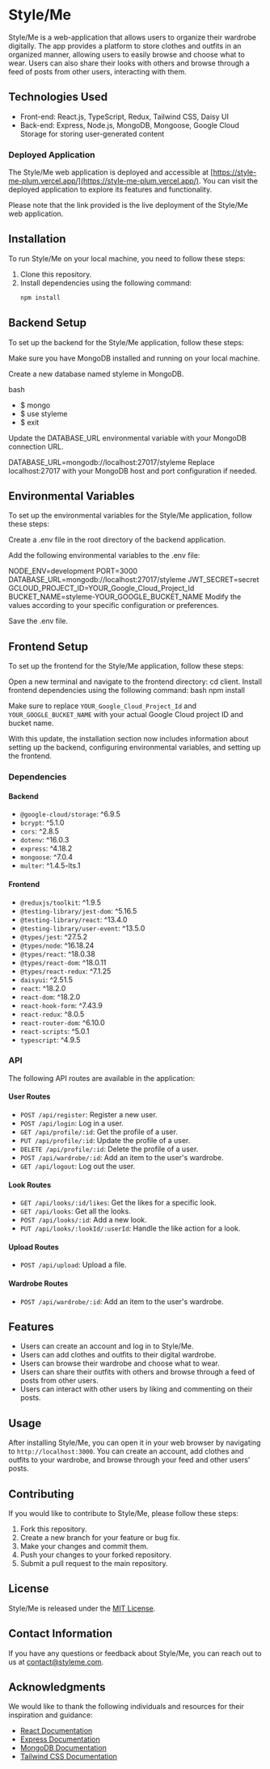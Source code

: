 # Style/Me

Style/Me is a web-application that allows users to organize their wardrobe digitally. The app provides a platform to store clothes and outfits in an organized manner, allowing users to easily browse and choose what to wear. Users can also share their looks with others and browse through a feed of posts from other users, interacting with them.

## Technologies Used

- Front-end: React.js, TypeScript, Redux, Tailwind CSS, Daisy UI
- Back-end: Express, Node.js, MongoDB, Mongoose, Google Cloud Storage for storing user-generated content

### Deployed Application

The Style/Me web application is deployed and accessible at [https://style-me-plum.vercel.app/](https://style-me-plum.vercel.app/). You can visit the deployed application to explore its features and functionality.

Please note that the link provided is the live deployment of the Style/Me web application.

## Installation

To run Style/Me on your local machine, you need to follow these steps:

1. Clone this repository.
2. Install dependencies using the following command:
   ```bash
   npm install

## Backend Setup
To set up the backend for the Style/Me application, follow these steps:

Make sure you have MongoDB installed and running on your local machine.

Create a new database named styleme in MongoDB.

bash
- $ mongo
- $ use styleme
- $ exit

Update the DATABASE_URL environmental variable with your MongoDB connection URL.

DATABASE_URL=mongodb://localhost:27017/styleme
Replace localhost:27017 with your MongoDB host and port configuration if needed.

## Environmental Variables
To set up the environmental variables for the Style/Me application, follow these steps:

Create a .env file in the root directory of the backend application.

Add the following environmental variables to the .env file:

NODE_ENV=development
PORT=3000
DATABASE_URL=mongodb://localhost:27017/styleme
JWT_SECRET=secret
GCLOUD_PROJECT_ID=YOUR_Google_Cloud_Project_Id
BUCKET_NAME=styleme-YOUR_GOOGLE_BUCKET_NAME
Modify the values according to your specific configuration or preferences.

Save the .env file.

## Frontend Setup
To set up the frontend for the Style/Me application, follow these steps:

Open a new terminal and navigate to the frontend directory: cd client.
Install frontend dependencies using the following command:
bash
npm install

Make sure to replace `YOUR_Google_Cloud_Project_Id` and `YOUR_GOOGLE_BUCKET_NAME` with your actual Google Cloud project ID and bucket name.

With this update, the installation section now includes information about setting up the backend, configuring environmental variables, and setting up the frontend.

### Dependencies

#### Backend

- `@google-cloud/storage`: ^6.9.5
- `bcrypt`: ^5.1.0
- `cors`: ^2.8.5
- `dotenv`: ^16.0.3
- `express`: ^4.18.2
- `mongoose`: ^7.0.4
- `multer`: ^1.4.5-lts.1

#### Frontend

- `@reduxjs/toolkit`: ^1.9.5
- `@testing-library/jest-dom`: ^5.16.5
- `@testing-library/react`: ^13.4.0
- `@testing-library/user-event`: ^13.5.0
- `@types/jest`: ^27.5.2
- `@types/node`: ^16.18.24
- `@types/react`: ^18.0.38
- `@types/react-dom`: ^18.0.11
- `@types/react-redux`: ^7.1.25
- `daisyui`: ^2.51.5
- `react`: ^18.2.0
- `react-dom`: ^18.2.0
- `react-hook-form`: ^7.43.9
- `react-redux`: ^8.0.5
- `react-router-dom`: ^6.10.0
- `react-scripts`: ^5.0.1
- `typescript`: ^4.9.5

### API

The following API routes are available in the application:

#### User Routes

- `POST /api/register`: Register a new user.
- `POST /api/login`: Log in a user.
- `GET /api/profile/:id`: Get the profile of a user.
- `PUT /api/profile/:id`: Update the profile of a user.
- `DELETE /api/profile/:id`: Delete the profile of a user.
- `POST /api/wardrobe/:id`: Add an item to the user's wardrobe.
- `GET /api/logout`: Log out the user.

#### Look Routes

- `GET /api/looks/:id/likes`: Get the likes for a specific look.
- `GET /api/looks`: Get all the looks.
- `POST /api/looks/:id`: Add a new look.
- `PUT /api/looks/:lookId/:userId`: Handle the like action for a look.

#### Upload Routes

- `POST /api/upload`: Upload a file.

#### Wardrobe Routes

- `POST /api/wardrobe/:id`: Add an item to the user's wardrobe.

## Features

- Users can create an account and log in to Style/Me.
- Users can add clothes and outfits to their digital wardrobe.
- Users can browse their wardrobe and choose what to wear.
- Users can share their outfits with others and browse through a feed of posts from other users.
- Users can interact with other users by liking and commenting on their posts.

## Usage

After installing Style/Me, you can open it in your web browser by navigating to `http://localhost:3000`. You can create an account, add clothes and outfits to your wardrobe, and browse through your feed and other users' posts.

## Contributing

If you would like to contribute to Style/Me, please follow these steps:

1. Fork this repository.
2. Create a new branch for your feature or bug fix.
3. Make your changes and commit them.
4. Push your changes to your forked repository.
5. Submit a pull request to the main repository.

## License

Style/Me is released under the [MIT License](https://opensource.org/licenses/MIT).

## Contact Information

If you have any questions or feedback about Style/Me, you can reach out to us at [contact@styleme.com](mailto:dave.waldorf@me.com).

## Acknowledgments

We would like to thank the following individuals and resources for their inspiration and guidance:

- [React Documentation](https://reactjs.org/docs/getting-started.html)
- [Express Documentation](https://expressjs.com/)
- [MongoDB Documentation](https://docs.mongodb.com/)
- [Tailwind CSS Documentation](https://tailwindcss.com/docs)
